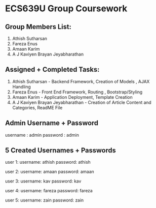 # ECS639U Group Coursework

## Group Members List: 
1. Athish Sutharsan 
2. Fareza Enus
3. Amaan Karim
4. A J Kaviyen Brayan Jeyabharathan

## Assigned + Completed Tasks: 
1. Athish Sutharsan - Backend Framework, Creation of Models , AJAX Handling
2. Fareza Enus - Front End Framework, Routing , Bootstrap/Styling  
3. Amaan Karim - Application Deployment, Template Creation
4. A J Kaviyen Brayan Jeyabharathan - Creation of Article Content and Categories, ReadME File

## Admin Username + Password
username : admin
password : admin 

## 5 Created Usernames + Passwords
user 1: 
username: athish
password: athish

user 2:
username: amaan
password: amaan

user 3:
username: kav
password: kav

user 4:
username: fareza
password: fareza

user 5:
username: zain
password: zain 
